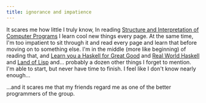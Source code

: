 ```yaml
---
title: ignorance and impatience
---
```


It scares me how little I truly know,  In reading [Structure and Interpretation of Computer Programs](https://github.com/sarabander/sicp-pdf) I learn cool new things every page.  At the same time, I'm too impatient to sit through it and read every page and learn that before moving on to something else.  I'm in the middle (more like beginning) of reading that, and [Learn you a Haskell for Great Good](http://learnyouahaskell.com/) and [Real World Haskell](http://book.realworldhaskell.org/) and [Land of Lisp](http://landoflisp.com/) and... probably a dozen other things I forget to mention.  I'm able to start, but never have time to finish.  I feel like I don't know nearly enough...

...and it scares me that my friends regard me as one of the better programmers of the group.
